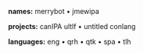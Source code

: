 **names:** merrybot • jmewipa

**projects:** canIPA ultlf • untitled conlang

**languages:** eng • qrh • qtk • spa • tlh
